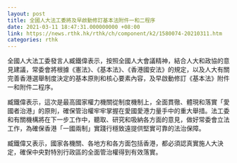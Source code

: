 ```yaml
---
layout: post
title: 全國人大法工委將及早啟動修訂基本法附件一和二程序
date: 2021-03-11 18:47:31.000000000 +08:00
link: https://news.rthk.hk/rthk/ch/component/k2/1580074-20210311.htm
categories: rthk
---
```


全國人大法工委發言人臧鐵偉表示，按照全國人大會議精神，結合人大和政協的意見建議，常委會將根據《憲法》、《基本法》、《香港國安法》的規定，以及人大有關完善香港選舉制度決定的基本原則和核心要素內容，及早啟動修訂《基本法》附件一和附件二程序。

臧鐵偉表示，這次是最高國家權力機關從制度機制上，全面貫徹、體現和落實「愛國者治港」的原則，確保管治權牢牢掌握在愛國愛港力量手中的重大舉措。法工委和有關機構將在下一步工作中，聽取、研究和吸納各方面的意見，做好常委會立法工作，為確保香港「一國兩制」實踐行穩致遠提供堅實可靠的法治保障。

臧鐵偉又表示，國家各機關、各地方和各方面包括香港，都必須認真實施人大決定，確保中央對特別行政區的全面管治權得到有效落實。
